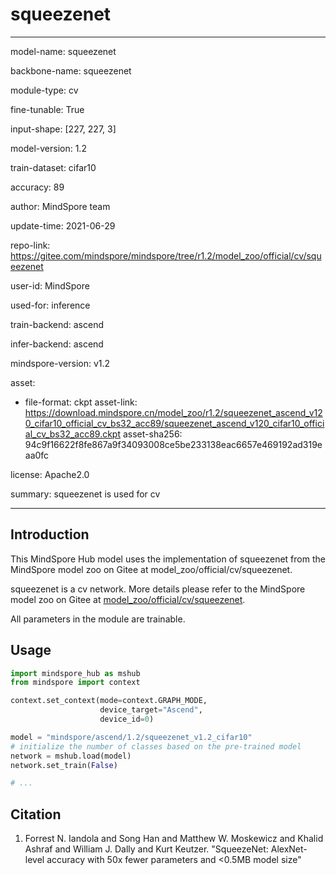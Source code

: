 # squeezenet

---

model-name: squeezenet

backbone-name: squeezenet

module-type: cv

fine-tunable: True

input-shape: [227, 227, 3]

model-version: 1.2

train-dataset: cifar10

accuracy: 89

author: MindSpore team

update-time: 2021-06-29

repo-link: <https://gitee.com/mindspore/mindspore/tree/r1.2/model_zoo/official/cv/squeezenet>

user-id: MindSpore

used-for: inference

train-backend: ascend

infer-backend: ascend

mindspore-version: v1.2

asset:

-
    file-format: ckpt
    asset-link: <https://download.mindspore.cn/model_zoo/r1.2/squeezenet_ascend_v120_cifar10_official_cv_bs32_acc89/squeezenet_ascend_v120_cifar10_official_cv_bs32_acc89.ckpt>
    asset-sha256: 94c9f16622f8fe867a9f34093008ce5be233138eac6657e469192ad319eaa0fc

license: Apache2.0

summary: squeezenet is used for cv

---

## Introduction

This MindSpore Hub model uses the implementation of squeezenet from the MindSpore model zoo on Gitee at model_zoo/official/cv/squeezenet.

squeezenet is a cv network. More details please refer to the MindSpore model zoo on Gitee at [model_zoo/official/cv/squeezenet](https://gitee.com/mindspore/mindspore/blob/r1.2/model_zoo/official/cv/squeezenet/README.md).

All parameters in the module are trainable.

## Usage

```python
import mindspore_hub as mshub
from mindspore import context

context.set_context(mode=context.GRAPH_MODE,
                    device_target="Ascend",
                    device_id=0)

model = "mindspore/ascend/1.2/squeezenet_v1.2_cifar10"
# initialize the number of classes based on the pre-trained model
network = mshub.load(model)
network.set_train(False)

# ...
```

## Citation

1. Forrest N. Iandola and Song Han and Matthew W. Moskewicz and Khalid Ashraf and William J. Dally and Kurt Keutzer. "SqueezeNet: AlexNet-level accuracy with 50x fewer parameters and <0.5MB model size"
